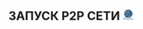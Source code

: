 ЗАПУСК P2P СЕТИ     <img src="https://github.com/predbannikov/p2p-network/blob/main/net-ico.jfif" width="20">
--------------------
